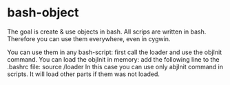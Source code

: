 # bash-object
The goal is create &amp; use objects in bash. All scrips are written in bash. Therefore you can use them everywhere, even in cygwin.

You can use them in any bash-script: first call the loader and use the objInit command.
You can load the objInit in memory: add the following line to the .bashrc file:
  source <path-to>/loader
In this case you can use only abjInit command in scripts. It will load other parts if them was not loaded.

